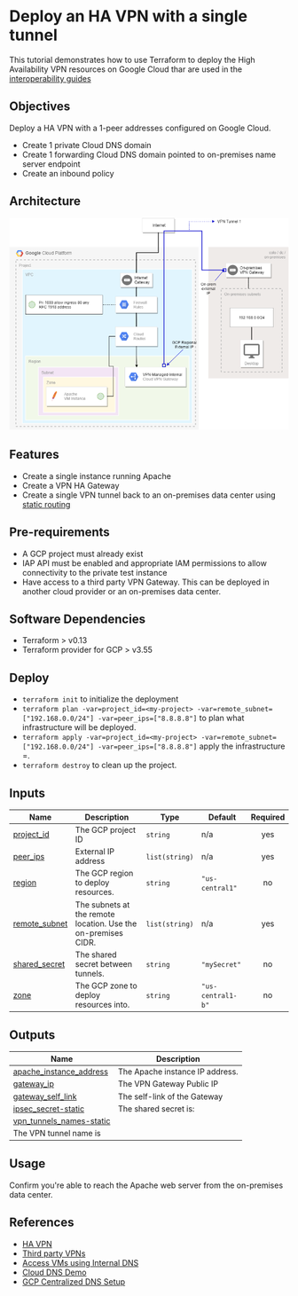 # Deploy an HA VPN with a single tunnel

This tutorial demonstrates how to use Terraform to deploy the High Availability VPN resources on Google Cloud thar are used in the [interoperability guides](https://cloud.google.com/community/tutorials/deploy-ha-vpn-with-terraform)

## Objectives

Deploy a HA VPN with a 1-peer addresses configured on Google Cloud.

* Create 1 private Cloud DNS domain
* Create 1 forwarding Cloud DNS domain pointed to on-premises name server endpoint
* Create an inbound policy

## Architecture

![](./architecture.png)

## Features

* Create a single instance running Apache
* Create a VPN HA Gateway
* Create a single VPN tunnel back to an on-premises data center using [static routing](https://cloud.google.com/network-connectivity/docs/vpn/how-to/creating-static-vpns)

## Pre-requirements
* A GCP project must already exist
* IAP API must be enabled and appropriate IAM permissions to allow connectivity to the private test instance
* Have access to a third party VPN Gateway. This can be deployed in another cloud provider or an on-premises data center.

## Software Dependencies

* Terraform > v0.13
* Terraform provider for GCP > v3.55

## Deploy

* `terraform init` to initialize the deployment
* `terraform plan -var=project_id=<my-project> -var=remote_subnet=["192.168.0.0/24"] -var=peer_ips=["8.8.8.8"]` to plan what infrastructure will be deployed.
* `terraform apply -var=project_id=<my-project> -var=remote_subnet=["192.168.0.0/24"] -var=peer_ips=["8.8.8.8"]` apply the infrastructure =.
* `terraform destroy` to clean up the project.
## Inputs

| Name | Description | Type | Default | Required |
|------|-------------|------|---------|:--------:|
| <a name="input_project_id"></a> [project\_id](#input\_project\_id) | The GCP project ID | `string` | n/a | yes | 
| <a name="input_peer_ips"></a> [peer\_ips](#input\_peer\_ips) | External IP address | `list(string)` | n/a | yes || <a name="input_project_id"></a> [project\_id](#input\_project\_id) | Project ID | `string` | n/a | yes |
| <a name="input_region"></a> [region](#input\_region) | The GCP region to deploy resources. | `string` | `"us-central1"` | no |
| <a name="input_remote_subnet"></a> [remote\_subnet](#input\_remote\_subnet) | The subnets at the remote location. Use the on-premises CIDR. | `list(string)` | n/a | yes |
| <a name="input_shared_secret"></a> [shared\_secret](#input\_shared\_secret) | The shared secret between tunnels. | `string` | `"mySecret"` | no |
| <a name="input_zone"></a> [zone](#input\_zone) | The GCP zone to deploy resources into. | `string` | `"us-central1-b"` | no |

## Outputs

| Name | Description |
|------|-------------|
| <a name="output_apache_instance_address"></a> [apache\_instance\_address](#output\_apache\_instance\_address) | The Apache instance IP address. |
| <a name="output_gateway_ip"></a> [gateway\_ip](#output\_gateway\_ip) | The VPN Gateway Public IP |
| <a name="output_gateway_self_link"></a> [gateway\_self\_link](#output\_gateway\_self\_link) | The self-link of the Gateway |
| <a name="output_ipsec_secret-static"></a> [ipsec\_secret-static](#output\_ipsec\_secret-static) | The shared secret is: |
| <a name="output_vpn_tunnels_names-static"></a> [vpn\_tunnels\_names-static](#output\_vpn\_tunnels\_names-static) 
| The VPN tunnel name is |

## Usage

Confirm you're able to reach the Apache web server from the on-premises data center.

## References

* [HA VPN](https://cloud.google.com/network-connectivity/docs/vpn/concepts/topologies#1-peer-2-addresses)
* [Third party VPNs](https://cloud.google.com/network-connectivity/docs/vpn/how-to/interop-guides)
* [Access VMs using Internal DNS](https://cloud.google.com/compute/docs/networking/using-internal-dns#gcloud)
* [Cloud DNS Demo](https://www.youtube.com/watch?v=hOUlt9Nylq8)
* [GCP Centralized DNS Setup](https://cloud.google.com/architecture/security-foundations/networking#dns-setup)
